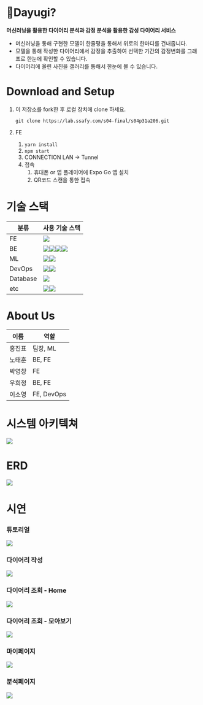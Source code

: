 # 🌵Dayugi?

**머신러닝을 활용한 다이어리 분석과 감정 분석을 활용한 감성 다이어리 서비스**

- 머신러닝을 통해 구현한 모델이 한줄평을 통해서 위로의 한마디를 건내줍니다.
- 모델을 통해 작성한 다이어리에서 감정을 추출하여 선택한 기간의 감정변화를 그래프로 한눈에 확인할 수 있습니다.
- 다이어리에 올린 사진을 갤러리를 통해서 한눈에 볼 수 있습니다.



# Download and Setup

1. 이 저장소를 fork한 후 로컬 장치에 clone 하세요.

   `git clone https://lab.ssafy.com/s04-final/s04p31a206.git`

2. FE

   1. `yarn install`
   2. `npm start`
   3. CONNECTION LAN → Tunnel
   4. 접속
      1. 휴대폰 or 앱 플레이어에 Expo Go 앱 설치
      2. QR코드 스캔을 통한 접속



# 기술 스택

| 분류     | 사용 기술 스택                                               |
| -------- | ------------------------------------------------------------ |
| FE       | <img src="https://img.shields.io/badge/ReactNative-0.64.4-green?logo=vue.js"> |
| BE       | <img src="https://img.shields.io/badge/Java-1.8-blue?logo=java"><img src="https://img.shields.io/badge/Python-3.8.5-blue?logo=python"><img src="https://img.shields.io/badge/Flask-1.1.2-blue?logo=flask"><img src="https://img.shields.io/badge/SpringBoot-2.4.3-green?logo=spring"> |
| ML       | <img src="https://img.shields.io/badge/Pytorch-1.8.1-red?logo=pytorch"><img src="https://img.shields.io/badge/Python-3.8.5-blue?logo=python"> |
| DevOps   | <img src="https://img.shields.io/badge/Jenkins-lightgrey?logo=jenkins"><img src="https://img.shields.io/badge/Docker-blue?logo=docker"> |
| Database | <img src="https://img.shields.io/badge/MySQL-v8.0-blue?logo=mysql"> |
| etc      | <img src="https://img.shields.io/badge/Mattermost-blue?logo=mattermost"><img src="https://img.shields.io/badge/Discord-lightgrey?logo=discord"> |

# About Us

| 이름   | 역할       |
| ------ | ---------- |
| 홍진표 | 팀장, ML   |
| 노태훈 | BE, FE     |
| 박영창 | FE         |
| 우희정 | BE, FE     |
| 이소영 | FE, DevOps |

# 시스템 아키텍쳐


![](README.assets/system_diagram.png)



# ERD


![](README.assets/erd.png)

# 시연

### 튜토리얼

![](README.assets/tutorial.gif)

### 다이어리 작성

![](README.assets/diaryedit.gif)

### 다이어리 조회 - Home

![](README.assets/diary_view.gif)

### 다이어리 조회 - 모아보기

![](README.assets/moabogi.gif)

### 마이페이지

![](README.assets/mypage.gif)

### 분석페이지

![](README.assets/analysis.gif)

